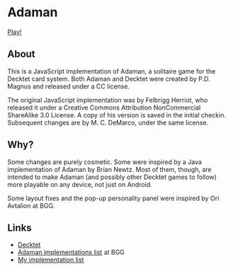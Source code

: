# Adaman

[Play!](http://mcdemarco.github.io/adaman/Adaman.html)

## About

This is a JavaScript implementation of Adaman, a solitaire game for the Decktet card system.  Both Adaman and Decktet were created by P.D. Magnus and released under a CC license.

The original JavaScript implementation was by Felbrigg Herriot, who released it under a Creative Commons Attribution NonCommercial ShareAlike 3.0 License.  A copy of his version is saved in the initial checkin.  Subsequent changes are by M. C. DeMarco, under the same license.

## Why?

Some changes are purely cosmetic.  Some were inspired by a Java implementation of Adaman by Brian Newtz.  Most of them, though, are intended to make Adaman (and possibly other Decktet games to follow) more playable on any device, not just on Android.

Some layout fixes and the pop-up personality panel were inspired by Ori Avtalion at BGG.

## Links

* [Decktet](http://decktet.com)
* [Adaman implementations list](http://boardgamegeek.com/geeklist/140943/item/2285753#item2285753) at BGG
* [My implementation list](http://mcdemarco.net/games/decktet/#Online.Games)
